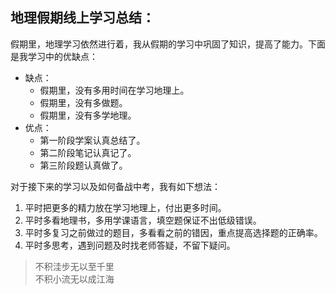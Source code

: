 ## 地理假期线上学习总结：
假期里，地理学习依然进行着，我从假期的学习中巩固了知识，提高了能力。下面是我学习中的优缺点：
- 缺点：
  - 假期里，没有多用时间在学习地理上。
  - 假期里，没有多做题。
  - 假期里，没有多学地理。
- 优点： 
  - 第一阶段学案认真总结了。
  - 第二阶段笔记认真记了。
  - 第三阶段题认真做了。

对于接下来的学习以及如何备战中考，我有如下想法：
1. 平时把更多的精力放在学习地理上，付出更多时间。
2. 平时多看地理书，多用学课语言，填空题保证不出低级错误。
3. 平时多复习之前做过的题目，多看看之前的错因，重点提高选择题的正确率。
4. 平时多思考，遇到问题及时找老师答疑，不留下疑问。

>不积洼步无以至千里   
>不积小流无以成江海
